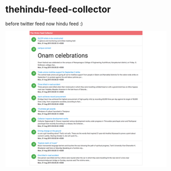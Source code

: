 # thehindu-feed-collector
before twitter feed now hindu feed :)

![alt tag](https://github.com/yokesharun/thehindu-feed-collector/blob/master/screenshots/screencapture.png)
